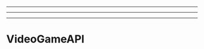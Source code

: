 -------------------
----------------------------------------------------------------------------------------------------
-------------------------------------------------------
# VideoGameAPI
